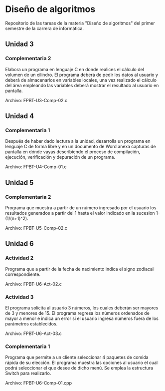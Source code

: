 # **Diseño de algoritmos**

Repositorio de las tareas de la materia "Diseño de algoritmos" del primer semestre de la carrera de informática.

##  Unidad 3

### Complementaria 2

Elabora un programa en lenguaje C en donde realices el cálculo del volumen de un cilindro. El programa deberá de pedir los datos al usuario y deberá de almacenarlos en variables locales, una vez realizado el cálculo del área empleando las variables deberá mostrar el resultado al usuario en pantalla.

Archivo: FPBT-U3-Comp-02.c

##  Unidad 4

### Complementaria 1

Después de haber dado lectura a la unidad, desarrolla un programa en lenguaje C de forma libre y en un documento de Word anexa capturas de pantalla en dónde vayas describiendo el proceso de compilación, ejecución, verificación y depuración de un programa.

Archivo: FPBT-U4-Comp-01.c

##  Unidad 5

### Complementaria 2

Programa que muestra a partir de un número ingresado por el usuario los resultados generados a partir del 1 hasta el valor indicado en la sucesion 1- (1/(n+1)^2).

Archivo: FPBT-U5-Comp-02.c

##  Unidad 6

### Actividad 2

Programa que a partir de la fecha de nacimiento indica el signo zodiacal correspondiente.

Archivo: FPBT-U6-Act-02.c

### Actividad 3
El programa solicita al usuario 3 números, los cuales deberán ser mayores de 3 y menores de 15. El programa regresa los números ordenados de mayor a menor e  indica un error si el usuario ingresa números fuera de los parámetros establecidos. 

Archivo: FPBT-U6-Act-03.c

### Complementaria 1
Programa que permite a un cliente seleccionar 4 paquetes de comida rápida de su elección. El programa muestra las opciones al usuario el cual podrá seleccionar el que desee de dicho menú. Se emplea la estructura Switch para realizarlo.

Archivo: FPBT-U6-Comp-01.cpp
